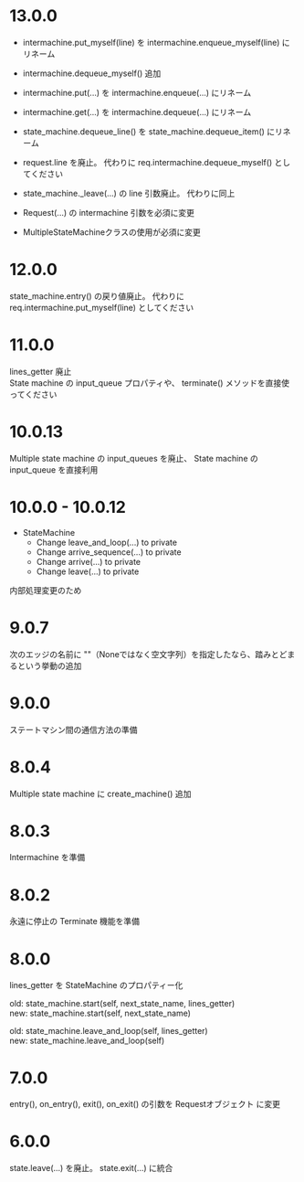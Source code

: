 # 13.0.0

* intermachine.put_myself(line) を intermachine.enqueue_myself(line) にリネーム
* intermachine.dequeue_myself() 追加
* intermachine.put(...) を intermachine.enqueue(...) にリネーム
* intermachine.get(...) を intermachine.dequeue(...) にリネーム
* state_machine.dequeue_line() を state_machine.dequeue_item() にリネーム

* request.line を廃止。 代わりに req.intermachine.dequeue_myself() としてください
* state_machine._leave(...) の line 引数廃止。 代わりに同上
* Request(...) の intermachine 引数を必須に変更
* MultipleStateMachineクラスの使用が必須に変更

# 12.0.0

state_machine.entry() の戻り値廃止。 代わりに req.intermachine.put_myself(line) としてください

# 11.0.0

lines_getter 廃止  
State machine の input_queue プロパティや、 terminate() メソッドを直接使ってください  

# 10.0.13

Multiple state machine の input_queues を廃止、 State machine の input_queue を直接利用  

# 10.0.0 - 10.0.12

* StateMachine
  * Change leave_and_loop(...) to private
  * Change arrive_sequence(...) to private
  * Change arrive(...) to private
  * Change leave(...) to private

内部処理変更のため  

# 9.0.7

次のエッジの名前に ""（Noneではなく空文字列）を指定したなら、踏みとどまるという挙動の追加  

# 9.0.0

ステートマシン間の通信方法の準備  

# 8.0.4

Multiple state machine に create_machine() 追加  

# 8.0.3

Intermachine を準備  

# 8.0.2

永遠に停止の Terminate 機能を準備  

# 8.0.0

lines_getter を StateMachine のプロパティー化  

old: state_machine.start(self, next_state_name, lines_getter)  
new: state_machine.start(self, next_state_name)  

old: state_machine.leave_and_loop(self, lines_getter)  
new: state_machine.leave_and_loop(self)  

# 7.0.0

entry(), on_entry(), exit(), on_exit() の引数を Requestオブジェクト に変更  

# 6.0.0

state.leave(...) を廃止。 state.exit(...) に統合  
